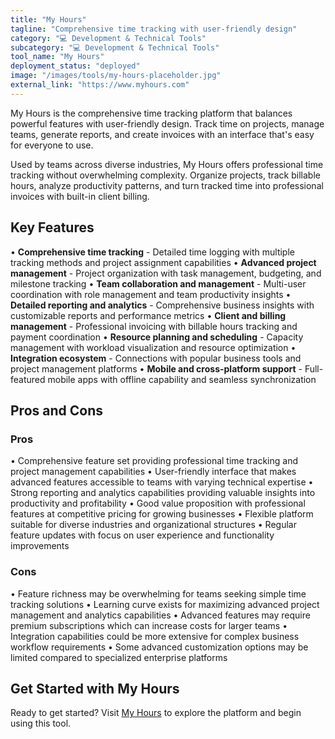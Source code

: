 ```yaml
---
title: "My Hours"
tagline: "Comprehensive time tracking with user-friendly design"
category: "💻 Development & Technical Tools"
subcategory: "💻 Development & Technical Tools"
tool_name: "My Hours"
deployment_status: "deployed"
image: "/images/tools/my-hours-placeholder.jpg"
external_link: "https://www.myhours.com"
---
```

My Hours is the comprehensive time tracking platform that balances powerful features with user-friendly design. Track time on projects, manage teams, generate reports, and create invoices with an interface that's easy for everyone to use.

Used by teams across diverse industries, My Hours offers professional time tracking without overwhelming complexity. Organize projects, track billable hours, analyze productivity patterns, and turn tracked time into professional invoices with built-in client billing.

## Key Features

• **Comprehensive time tracking** - Detailed time logging with multiple tracking methods and project assignment capabilities
• **Advanced project management** - Project organization with task management, budgeting, and milestone tracking
• **Team collaboration and management** - Multi-user coordination with role management and team productivity insights
• **Detailed reporting and analytics** - Comprehensive business insights with customizable reports and performance metrics
• **Client and billing management** - Professional invoicing with billable hours tracking and payment coordination
• **Resource planning and scheduling** - Capacity management with workload visualization and resource optimization
• **Integration ecosystem** - Connections with popular business tools and project management platforms
• **Mobile and cross-platform support** - Full-featured mobile apps with offline capability and seamless synchronization

## Pros and Cons

### Pros
• Comprehensive feature set providing professional time tracking and project management capabilities
• User-friendly interface that makes advanced features accessible to teams with varying technical expertise
• Strong reporting and analytics capabilities providing valuable insights into productivity and profitability
• Good value proposition with professional features at competitive pricing for growing businesses
• Flexible platform suitable for diverse industries and organizational structures
• Regular feature updates with focus on user experience and functionality improvements

### Cons
• Feature richness may be overwhelming for teams seeking simple time tracking solutions
• Learning curve exists for maximizing advanced project management and analytics capabilities
• Advanced features may require premium subscriptions which can increase costs for larger teams
• Integration capabilities could be more extensive for complex business workflow requirements
• Some advanced customization options may be limited compared to specialized enterprise platforms

## Get Started with My Hours

Ready to get started? Visit [My Hours](https://www.myhours.com/) to explore the platform and begin using this tool.